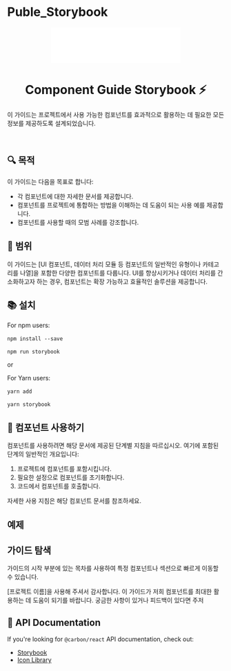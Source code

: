 # Puble_Storybook

<p align="center">
  <a href="https://6507e7501b32dcd4d7127903-voiyrkvnku.chromatic.com/">
     <img src="./.storybook/o2ux-logo-sm.svg" alt="o2ux logo" width="300" />
     </a>
</p>

<h1 align="center">Component Guide Storybook ⚡️</h1>


<!-- <p align="center">
<img src="https://img.shields.io/npm/v/@papanasi/react?color=cb0303&logo=npm&label=version" alt="Package version" />
  <img alt="Bundle Size" src="https://badgen.net/bundlephobia/minzip/@chakra-ui/react"/>
  <img alt="Github Checks" src="https://badgen.net/github/checks/chakra-ui/chakra-ui/main"/>
  <a href="https://github.com/chakra-ui/chakra-ui/blob/main/LICENSE">
    <img alt="MIT License" src="https://img.shields.io/github/license/chakra-ui/chakra-ui"/>
  </a>
</p> -->

이 가이드는 프로젝트에서 사용 가능한 컴포넌트를 효과적으로 활용하는 데 필요한 모든 정보를 제공하도록 설계되었습니다.

<br />

## 🔍 목적

이 가이드는 다음을 목표로 합니다:
- 각 컴포넌트에 대한 자세한 문서를 제공합니다.
- 컴포넌트를 프로젝트에 통합하는 방법을 이해하는 데 도움이 되는 사용 예를 제공합니다.
- 컴포넌트를 사용할 때의 모범 사례를 강조합니다.

## 🚀 범위

이 가이드는 [UI 컴포넌트, 데이터 처리 모듈 등 컴포넌트의 일반적인 유형이나 카테고리를 나열]을 포함한 다양한 컴포넌트를 다룹니다. UI를 향상시키거나 데이터 처리를 간소화하고자 하는 경우, 컴포넌트는 확장 가능하고 효율적인 솔루션을 제공합니다.

## 📚 설치

For npm users:

```shell
npm install --save
```



```shell
npm run storybook 
```

 or

For Yarn users:
     
```shell
yarn add
```
  
```shell
yarn storybook
```

## 🧩 컴포넌트 사용하기

컴포넌트를 사용하려면 해당 문서에 제공된 단계별 지침을 따르십시오. 여기에 포함된 단계의 일반적인 개요입니다:
1. 프로젝트에 컴포넌트를 포함시킵니다.
2. 필요한 설정으로 컴포넌트를 초기화합니다.
3. 코드에서 컴포넌트를 호출합니다.

자세한 사용 지침은 해당 컴포넌트 문서를 참조하세요.

## 예제

<!-- 컴포넌트를 사용하는 실제 예를 보려면 [예제](예제-링크) 섹션을 확인하세요. 이 예제들은 컴포넌트의 실제 애플리케이션을 보여주며, 컴포넌트를 프로젝트에 통합하기 시작하는 데 사용할 수 있는 출발점을 제공합니다. -->

## 가이드 탐색

가이드의 시작 부분에 있는 목차를 사용하여 특정 컴포넌트나 섹션으로 빠르게 이동할 수 있습니다.

[프로젝트 이름]을 사용해 주셔서 감사합니다. 이 가이드가 저희 컴포넌트를 최대한 활용하는 데 도움이 되기를 바랍니다. 궁금한 사항이 있거나 피드백이 있다면 주저

## 📖 API Documentation

If you're looking for `@carbon/react` API documentation, check out:

- [Storybook](https://react.carbondesignsystem.com/)
- [Icon Library](https://www.carbondesignsystem.com/guidelines/icons/library/)


